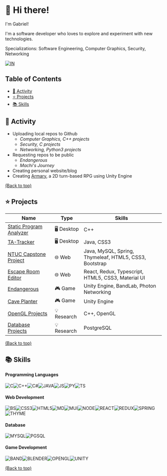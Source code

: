 <!--
Here are some ideas to get you started:

- 🔭 I’m currently working on ...
- 🌱 I’m currently learning ...
- 👯 I’m looking to collaborate on ...
- 🤔 I’m looking for help with ...
- 💬 Ask me about ...
- 📫 How to reach me: ...
- 😄 Pronouns: ...
- ⚡ Fun fact: ...
-->

# 👋 Hi there!

I&apos;m Gabriel!

I&apos;m a software developer who loves to explore and experiment with new technologies.

Specializations: Software Engineering, Computer Graphics, Security, Networking

[![IN]](https://www.linkedin.com/in/gabrielteo212)

[comment]: <> ([![WEBSITE]]&#40;https://www.linkedin.com/in/gabrielteo212&#41;)

## Table of Contents
- [🔭 Activity](#-activity)
- [⭐ Projects](#-projects)
- [📚 Skills](#-skills)

## 🔭 Activity

- Uploading local repos to Github
  - _Computer Graphics, C++ projects_
  - _Security, C projects_
  - _Networking, Python3 projects_
- Requesting repos to be public
  - _Endangerous_
  - _Machi's Journey_
- Creating personal website/blog
- Creating [Armary], a 2D turn-based RPG using Unity Engine

[(Back to top)](#table-of-contents)

## ⭐ Projects
| Name | Type | Skills | 
|---|---|---|
| [Static Program Analyzer] | 🖥️ Desktop | C++ |
| [TA-Tracker] |  🖥️ Desktop | Java, CSS3 |
| [NTUC Capstone Project] | 🌐 Web | Java, MySQL, Spring, Thymeleaf, HTML5, CSS3, Bootstrap |
| [Escape Room Editor] | 🌐 Web | React, Redux, Typescript, HTML5, CSS3, Material UI |
| [Endangerous] | 🎮 Game | Unity Engine, BandLab, Photon Networking |
| [Cave Planter] | 🎮 Game | Unity Engine |
| [OpenGL Projects] | 💡 Research | C++, OpenGL |
| [Database Projects] | 💡 Research | PostgreSQL |

[(Back to top)](#table-of-contents)

[PROJECTS]: # (======== Add project references here ========)

[Static Program Analyzer]: https://github.com/PotatoCombat/21s1-cp-spa-team-40
[TA-Tracker]: https://github.com/PotatoCombat/ta-tracker
[NTUC Capstone Project]: https://github.com/ycstevenwong/ntuc-capstone-project
[Escape Room Editor]: https://github.com/nus-gdg/escape-room-editor
[Endangerous]: https://uvents.nus.edu.sg/event/19th-steps/module/CS4350/project/3
[Cave Planter]: https://github.com/nus-gdg/workshop1
[OpenGL Projects]: https://github.com/PotatoCombat/OpenGL-projects
[Database Projects]: https://github.com/PotatoCombat/Database-projects

[Armary]: https://github.com/PotatoCombat/armary

## 📚 Skills

#### Programming Languages

![C]![C++]![C#]![JAVA]![JS]![PY]![TS]

#### Web Development

![BS]![CSS3]![HTML5]![MD]![MUI]![NODE]![REACT]![REDUX]![SPRING]![THYME]

#### Database

![MYSQL]![PGSQL]

#### Game Development

![BAND]![BLENDER]![OPENGL]![UNITY]

[(Back to top)](#table-of-contents)

####

[BADGES]:   # (======== Add badge references here ========)

[BAND]:     https://img.shields.io/badge/bandlab-F12C18?style=for-the-badge&logo=bandlab&logoColor=white
[BLENDER]:  https://img.shields.io/badge/blender-F5792A?style=for-the-badge&logo=blender&logoColor=white
[BS]:       https://img.shields.io/badge/bootstrap-%23563D7C.svg?style=for-the-badge&logo=bootstrap&logoColor=white
[C]:        https://img.shields.io/badge/c-%2300599C.svg?style=for-the-badge&logo=c&logoColor=white
[C++]:      https://img.shields.io/badge/C%2B%2B-00599C?style=for-the-badge&logo=c%2B%2B&logoColor=white
[C#]:       https://img.shields.io/badge/C%23-239120?style=for-the-badge&logo=c-sharp&logoColor=white
[CSS3]:     https://img.shields.io/badge/css3-%231572B6.svg?style=for-the-badge&logo=css3&logoColor=white
[HTML5]:    https://img.shields.io/badge/html5-%23E34F26.svg?style=for-the-badge&logo=html5&logoColor=white
[IN]:       https://img.shields.io/badge/linkedin-%230077B5.svg?&style=for-the-badge&logo=linkedin&logoColor=white
[JAVA]:     https://img.shields.io/badge/java-%23ED8B00.svg?style=for-the-badge&logo=oracle&logoColor=white
[JS]:       https://img.shields.io/badge/javascript-%23323330.svg?style=for-the-badge&logo=javascript&logoColor=%23F7DF1E
[MD]:       https://img.shields.io/badge/markdown-%23000000.svg?style=for-the-badge&logo=markdown&logoColor=white
[MUI]:      https://img.shields.io/badge/MUI-%230081CB.svg?style=for-the-badge&logo=mui&logoColor=white
[MYSQL]:    https://img.shields.io/badge/mysql-%23000f.svg?style=for-the-badge&logo=mysql&logoColor=white
[NODE]:     https://img.shields.io/badge/node.js-6DA55F?style=for-the-badge&logo=node.js&logoColor=white
[OPENGL]:   https://img.shields.io/badge/OpenGL-%23FFFFFF.svg?style=for-the-badge&logo=opengl
[PGSQL]:    https://img.shields.io/badge/postgres-%23316192.svg?style=for-the-badge&logo=postgresql&logoColor=white
[PY]:       https://img.shields.io/badge/python-3670A0?style=for-the-badge&logo=python&logoColor=ffdd54
[REACT]:    https://img.shields.io/badge/react-%2320232a.svg?style=for-the-badge&logo=react&logoColor=%2361DAFB
[REDUX]:    https://img.shields.io/badge/redux-%23593d88.svg?style=for-the-badge&logo=redux&logoColor=white
[SPRING]:   https://img.shields.io/badge/spring-%236DB33F.svg?style=for-the-badge&logo=spring&logoColor=white
[THYME]:    https://img.shields.io/badge/Thymeleaf-%23005C0F.svg?style=for-the-badge&logo=Thymeleaf&logoColor=white
[TS]:       https://img.shields.io/badge/typescript-%23007ACC.svg?style=for-the-badge&logo=typescript&logoColor=white
[UNITY]:    https://img.shields.io/badge/unity-%23000000.svg?style=for-the-badge&logo=unity&logoColor=white
[WEBSITE]:  https://img.shields.io/badge/website-F12C18?style=for-the-badge
